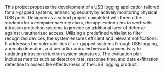 
This project proposes the development of a USB logging application tailored for air-gapped systems, enhancing security by actively monitoring physical USB ports. Designed as a school project completed with three other students for a computer security class, the application aims to work with intrusion protection systems to provide an additional layer of defense against unauthorized access. Utilizing a predefined whitelist to filter recognized devices, the system ensures efficient and relevant notifications. It addresses the vulnerabilities of air-gapped systems through USB logging, anomaly detection, and periodic controlled network connectivity for updating intrusion detection system signatures. The evaluation plan includes metrics such as detection rate, response time, and data exfiltration detection to assess the effectiveness of the USB logging product.
